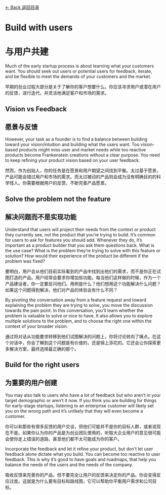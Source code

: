 [<- Back 返回目录](README.md)

# Build with users

# 与用户共建

Much of the early startup process is about learning what your customers want. You should seek out users or potential users for feedback, iterate, and be flexible to meet the demands of your customers and the market.

早期的创业过程大部分是关于了解你的客户想要什么。你应该寻求用户或潜在用户的反馈，进行迭代，并灵活地满足客户和市场的需求。

## Vision vs Feedback

## 愿景与反馈

However, your task as a founder is to find a balance between building toward your vision/intuition and building what the users want. Too vision-based products might miss user and market needs while too reactive products become Frankenstein creations without a clear purpose. You need to keep refining your product vision based on your user feedback.

然而，作为创始人，你的任务是在愿景和用户期望之间找到平衡。太过基于愿景，产品可能会错过用户和市场的需求。而太过被动的产品则会成为没有明确目的的科学怪人。你需要根据用户的反馈，不断完善产品愿景。

## Solve the problem not the feature

## 解决问题而不是实现功能

Understand that users will project their needs from the context or product they currently see, not the product that you’re trying to build. It’s common for users to ask for features you should add. Whenever they do, it’s important as a product builder that you ask them questions back. What is the use case? What is the problem they’re trying to solve with this feature or solution? How would their experience of the product be different if the problem was fixed?

要明白，用户会从他们目前实际看到的产品中找到出他们的需求，而不是你正在试图打造的产品。用户经常会要求你增加些功能。每当他们这样做的时候，作为一个产品建设者，你一定要反问他们。用例是什么？他们想用这个功能解决什么问题？如果这个问题得到解决，他们对产品的体验会有什么不同？

By pivoting the conversation away from a feature request and toward explaining the problem they are trying to solve, you move the discussion towards the pain point. In this conversation, you’ll learn whether the problem is valuable to solve or nice to have. It also allows you to explore multiple solutions to the problem, and to choose the right one within the context of your broader vision.

通过将对话从功能要求转移到他们试图解决的问题上，你将讨论转向了痛点。在这个对话中，你会了解到这个问题是有价值的，还是锦上添花的。它还会让你探索更多解决方案，最终选择最正确的那个。

## Build for the right users

## 为重要的用户创建

You may also talk to users who have a lot of feedback but who aren’t in your target demographic or aren’t it now. If you think you are building for things for early-stage startups, listening to an enterprise customer will likely set you on the wrong path and it’s unlikely that they will even become a customer.

你可以和那些有很多反馈的用户交谈，但他们可能并不是你的目标人群，或者说现在不是。如果你认为你的产品是为创业团队使用的，听取大企业用户的意见很可能会使你走上错误的道路，甚至他们都不太可能成为你的客户。

Incorporate the feedback and let it refine your product, but don’t let user feedback alone dictate what you build. You can become too reactive to user feedback. This is why it’s good to have goals and roadmaps, that help you balance the needs of the users and the needs of the company.

吸收反馈来完善你的产品，但不要完全让用户的反馈来决定你的产品。你会变得反应过度。这就是为什么要有目标和路线图，它可以帮助你平衡用户需求和公司目标。
